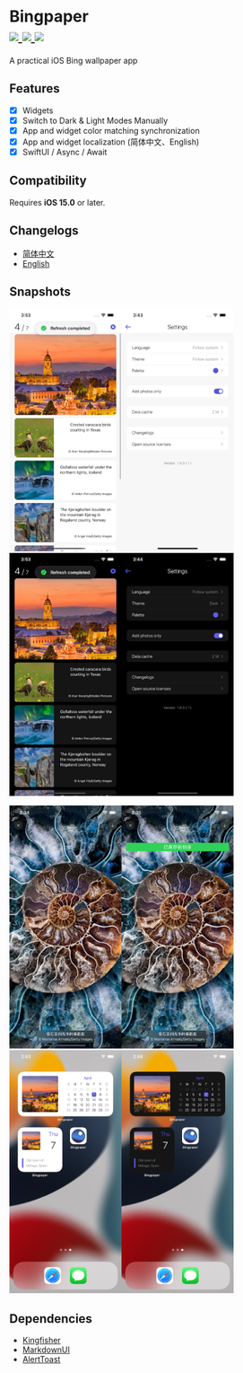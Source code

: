 <h1>
Bingpaper</br>
<a href="https://github.com/ZzzM/Bingpaper/tags">
  <img src="https://img.shields.io/github/v/tag/ZzzM/Bingpaper">
</a>
<a href="https://raw.githubusercontent.com/ZzzM/Bingpaper/master/LICENSE">
  <img src="https://img.shields.io/github/license/ZzzM/Bingpaper">
</a>
<a href="https://zzzm.github.io/2022/01/17/bingpaper/">
  <img src="https://img.shields.io/badge/docs-%E4%B8%AD%E6%96%87-red">
</a>
</h1>

A practical iOS Bing wallpaper app 

## Features
- [x] Widgets
- [x] Switch to Dark & Light Modes Manually
- [x] App and widget color matching synchronization
- [x] App and widget localization (简体中文、English)
- [x] SwiftUI / Async / Await

## Compatibility
Requires **iOS 15.0** or later.


## Changelogs
- [简体中文](Bingpaper/Changelogs/CHANGELOG_SC.md)
- [English](Bingpaper/Changelogs/CHANGELOG.md)


## Snapshots

<img src="assets/l01.png" width="200px"><img src="assets/l02.png" width="200px"><img src="assets/d01.png" width="200px"><img src="assets/d02.png" width="200px">

<img src="assets/p01.png" width="200px"><img src="assets/p02.png" width="200px"><img src="assets/w01.png" width="200px"><img src="assets/w02.png" width="200px">

## Dependencies

- [Kingfisher](https://github.com/onevcat/Kingfisher)
- [MarkdownUI](https://github.com/gonzalezreal/MarkdownUI)
- [AlertToast](https://github.com/elai950/AlertToast)
